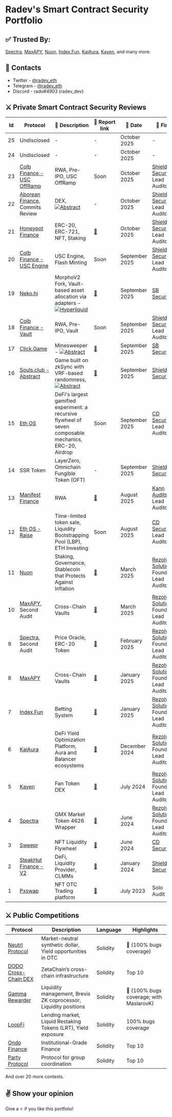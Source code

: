 # Radev's Smart Contract Security Portfolio

## ✅ Trusted By:

[Spectra](https://www.spectra.finance/), [MaxAPY](https://app.maxapy.io/), [Nuon](https://nuon.fi/), [Index.Fun](https://index.fun/), [KaiAura](https://kaiaura.finance/), [Kayen](https://www.kayen.org/), and many more.

## 🤝 Contacts

- Twitter - [@radev_eth](https://twitter.com/radev_eth)
- Telegram - [@radev_eth](https://t.me/radev_eth)
- Discord - rado#4903 (radev_dev)

## ⚔️ Private Smart Contract Security Reviews

| **Id** | **Protocol** | **📝 Description** | **🔗 Report link** | **📅 Date** | **💼 Firm** |
| --- | --- | --- | --- | --- | --- |
| 25 | Undisclosed | - | - | October 2025 | - |
| 24 | Undisclosed | - | - | October 2025 | - |
| 23 | [Colb Finance - USC OffRamp](https://www.colb.finance/) | RWA, Pre-IPO, USC OffRamp | Soon | October 2025 | [Shieldify Security](https://www.shieldify.org/), Lead Auditor |
| 22 | [Aborean Finance](https://x.com/AboreanFi), Commits Review | DEX, [![Abstract](https://img.shields.io/badge/Abstract-a8e768?style=flat)](https://www.abs.xyz/) | - | October 2025 | [Shieldify Security](https://www.shieldify.org/), Lead Auditor |
| 21 | [Honeypot Finance](https://honeypotfinance.xyz/) | ERC-20, ERC-721, NFT, Staking | [📄](reports/Honeypot-Finance-NFTStaking-Security-Review.pdf) | October 2025 | [Shieldify Security](https://www.shieldify.org/), Lead Auditor |
| 20 | [Colb Finance - USC Engine](https://www.colb.finance/) | USC Engine, Flash Minting | Soon | September 2025 | [Shieldify Security](https://www.shieldify.org/), Lead Auditor |
| 19 | [Neko.hi](https://www.neko.fun/) | MorphoV2 Fork, Vault-based asset allocation via adapters - [![Hyperliquid](https://img.shields.io/badge/Hyperliquid-90ee90?style=flat)](https://app.hyperliquid.xyz/trade) | [📄](https://github.com/SB-Security/audits/blob/master/reports/private/Neko.hl%20-%20Security%20Review.pdf) | September 2025 | [SB Security](https://sbsecurity.net/) |
| 18 | [Colb Finance - Vault](https://www.colb.finance/) | RWA, Pre-IPO, Vault | Soon | September 2025 | [Shieldify Security](https://www.shieldify.org/), Lead Auditor |
| 17 | [Click.Game](https://fairplay.trade/) | Minesweeper - [![Abstract](https://img.shields.io/badge/Abstract-a8e768?style=flat)](https://www.abs.xyz/) | [📄](https://github.com/SB-Security/audits/blob/master/reports/private/Fairplay%20-%20Security%20Review.pdf) | September 2025 | [SB Security](https://sbsecurity.net/) |
| 16 | [Souls.club - Abstract](https://souls.club//) | Game built on zkSync with VRF-based randomness, [![Abstract](https://img.shields.io/badge/Abstract-a8e768?style=flat)](https://www.abs.xyz/) | [📄](https://github.com/shieldify-security/audits-portfolio/blob/main/reports/SolusClub-Revolver-Security-Review.pdf) | September 2025 | [Shieldify Security](https://www.shieldify.org/) |
| 15 | [Eth OS](https://ethos.vision/) | DeFi's largest gamified experiment: a recursive flywheel of seven composable mechanics, ERC-20, Airdrop | Soon | September 2025 | [CD Security](https://cdsecurity.site/), Lead Auditor |
| 14 | SSR Token | LayerZero, Omnichain Fungible Token (OFT) | - | September 2025 | [Shieldify Security](https://www.shieldify.org/) |
| 13 | [Manifest Finance](https://x.com/ManifestFinance) | RWA | [📄](https://github.com/Kann-Audits/Kann-Audits/blob/main/reports/pdf-format/ManifestFinance-security-review_2025-08-26.pdf) | August 2025 | [Kann Audits](https://kannaudits.com/), Lead Auditor |
| 12 | [Eth OS - Raise](https://ethos.vision/) | Time-limited token sale, Liquidity Bootstrapping Pool (LBP), ETH Investing | Soon | August 2025 | [CD Security](https://cdsecurity.site/), Lead Auditor |
| 11 | [Nuon](https://nuon.fi/) | Staking, Governance, Stablecoin that Protects Against Inflation | [📄](https://github.com/radeveth/web3-security-portfolio/blob/main/private-audits/reports/Nuon-security-audit.pdf) | March 2025 | [Rezolv Solutions](https://www.rezolvsolutions.com/), Founding Lead Auditor |
| 10 | [MaxAPY](https://app.maxapy.io/), Second Audit | Cross-Chain Vaults | [📄](https://github.com/radeveth/web3-security-portfolio/blob/main/private-audits/reports/MaxAPY-second-security-review.pdf) | March 2025 | [Rezolv Solutions](https://www.rezolvsolutions.com/), Founding Lead Auditor |
| 9 | [Spectra](https://www.spectra.finance/), Second Audit | Price Oracle, ERC-20 Token | [📄](https://github.com/radeveth/web3-security-portfolio/blob/main/private-audits/reports/Spectra-second-security-review.pdf) | February 2025 | [Rezolv Solutions](https://www.rezolvsolutions.com/), Founding Lead Auditor |
| 8 | [MaxAPY](https://app.maxapy.io/) | Cross-Chain Vaults | [📄](https://github.com/radeveth/web3-security-portfolio/blob/main/private-audits/reports/MaxAPY-security-review.pdf) | January 2025 | [Rezolv Solutions](https://www.rezolvsolutions.com/), Founding Lead Auditor |
| 7 | [Index.Fun](https://index.fun/) | Betting System | [📄](https://github.com/radeveth/web3-security-portfolio/blob/main/private-audits/reports/Index.fun-security-review.pdf) | January 2025 | [Rezolv Solutions](https://www.rezolvsolutions.com/), Founding Lead Auditor |
| 6 | [KaiAura](https://kaiaura.finance/) | DeFi Yield Optimization Platform, Aura and Balancer ecosystems | [📄](https://github.com/radeveth/web3-security-portfolio/blob/main/private-audits/reports/KaiAura-Security-Review.pdf) | December 2024 | [Rezolv Solutions](https://www.rezolvsolutions.com/), Founding Lead Auditor |
| 5 | [Kayen](https://www.kayen.org/) | Fan Token DEX | [📄](https://github.com/radeveth/web3-security-portfolio/blob/main/private-audits/reports/Kayen-Security-Review.pdf) | July 2024 | [Rezolv Solutions](https://www.rezolvsolutions.com/), Founding Lead Auditor |
| 4 | [Spectra](https://www.spectra.finance/) | GMX Market Token 4626 Wrapper | [📄](https://github.com/radeveth/web3-security-portfolio/blob/main/private-audits/reports/Spectra-Security-Review.pdf) | June 2024 | [Rezolv Solutions](https://www.rezolvsolutions.com/), Founding Lead Auditor |
| 3 | [Sweepr](https://www.sweepr.finance/) | NFT Liquidity Flywheel | [📄](https://github.com/CDSecurity/audits/blob/main/audit%20reports/Sweepr_Report.pdf) | June 2024 | [CD Security](https://cdsecurity.site/) |
| 2 | [SteakHut Finance - V2](https://www.steakhut.finance/) | DeFi, Liquidity Provider, CLMMs | [📄](https://github.com/shieldify-security/audits-portfolio/blob/main/reports/SteakHut-Security-Review.pdf) | January 2024 | [Shieldify Security](https://www.shieldify.org/) |
| 1 | [Pxswap](https://www.pxswap.xyz/) | NFT OTC Trading platform | [📄](http://github.com/radeveth/web3-security-portfolio/blob/main/private-audits/reports/pxswap-security-review.md) | July 2023 | Solo Audit |

## ⚔️ Public Competitions

| **Protocol** | Description | Language | Highlights |
| --- | --- | --- | --- |
| [Neutrl Protocol](https://audits.sherlock.xyz/contests/1065?filter=questions) | Market-neutral synthetic dollar, Yield opportunities in OTC | Solidity | 🥇 (100% bugs coverage) |
| [DODO Cross-Chain DEX](https://audits.sherlock.xyz/contests/991?filter=questions) | ZetaChain’s cross-chain infrastructure | Solidity | Top 10 |
| [Gamma Rewarder](https://audits.sherlock.xyz/contests/496?filter=questions) | Liquidity management, Brevis ZK coprocessor, Liquidity positions | Solidity | 🥇 (100% bugs coverage; with MaslarovK) |
| [LoopFi](https://code4rena.com/audits/2024-05-loopfi) | Lending market, Liquid Restaking Tokens (LRT), Yield exposure | Solidity | 100% bugs coverage |
| [Ondo Finance](https://code4rena.com/audits/2024-03-ondo-finance) | Institutional-Grade Finance | Solidity | Top 10 |
| [Party Protocol](https://code4rena.com/audits/2023-10-party-protocol) | Protocol for group coordination | Solidity | Top 10 |

And over 20 more contests.

## :v: Show your opinion

Give a :star: if you like this portfolio!
